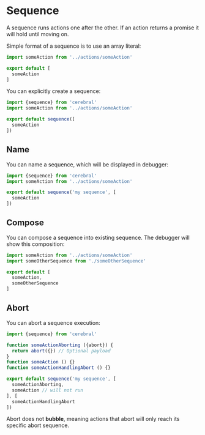 # Sequence
A sequence runs actions one after the other. If an action returns a promise it will hold until moving on.

Simple format of a sequence is to use an array literal:
```js
import someAction from '../actions/someAction'

export default [
  someAction
]
```

You can explicitly create a sequence:
```js
import {sequence} from 'cerebral'
import someAction from '../actions/someAction'

export default sequence([
  someAction
])
```

## Name
You can name a sequence, which will be displayed in debugger:
```js
import {sequence} from 'cerebral'
import someAction from '../actions/someAction'

export default sequence('my sequence', [
  someAction
])
```

## Compose
You can compose a sequence into existing sequence. The debugger will show this composition:
```js
import someAction from '../actions/someAction'
import someOtherSequence from './someOtherSequence'

export default [
  someAction,
  someOtherSequence
]
```

## Abort
You can abort a sequence execution:

```js
import {sequence} from 'cerebral'

function someActionAborting ({abort}) {
  return abort({}) // Optional payload
}
function someAction () {}
function someActionHandlingAbort () {}

export default sequence('my sequence', [
  someActionAborting,
  someAction // will not run
], [
  someActionHandlingAbort
])
```

Abort does not **bubble**, meaning actions that abort will only reach its specific abort sequence.
